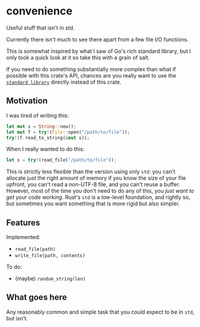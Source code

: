 # convenience

Useful stuff that isn't in std.

Currently there isn't much to see there apart from a few file I/O functions.

This is somewhat inspired by what I saw of Go's rich standard library, but I
only took a quick look at it so take this with a grain of salt.

If you need to do something substantially more complex than what if possible
with this crate's API, chances are you really want to use the [`standard
library`](https://doc.rust-lang.org/std/) directly instead of this crate.

## Motivation

I was tired of writing this:

```rust
let mut s = String::new();
let mut f = try!(File::open("/path/to/file"));
try!(f.read_to_string(&mut s));
```

When I really wanted to do this:

```rust
let s = try!(read_file("/path/to/file"));
```

This is strictly less flexible than the version using only `std`: you can't
allocate just the right amount of memory if you know the size of your file
upfront, you can't read a non-UTF-8 file, and you can't reuse a buffer. However,
most of the time you don't need to do any of this, you _just want to get your
code working_. Rust's `std` is a low-level foundation, and rightly so, but
sometimes you want something that is more rigid but also simpler.

## Features

Implemented:

- `read_file(path)`
- `write_file(path, contents)`

To do:

- (maybe) `random_string(len)`

## What goes here

Any reasonably common and simple task that you could expect to be in `std`, but
isn't.
